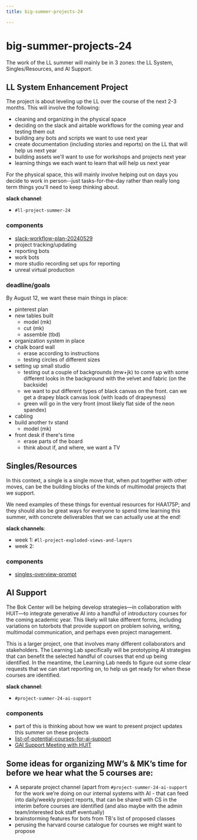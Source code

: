 ```yaml
---
title: big-summer-projects-24

---
```


# big-summer-projects-24
The work of the LL summer will mainly be in 3 zones: the LL System, Singles/Resources, and AI Support.

## LL System Enhancement Project
The project is about leveling up the LL over the course of the next 2-3 months. This will involve the following: 
-   cleaning and organizing in the physical space
-   deciding on the slack and airtable workflows for the coming year and testing them out
-   building any bots and scripts we want to use next year
-   create documentation (including stories and reports) on the LL that will help us next year
-   building assets we'll want to use for workshops and projects next year
-   learning things we each want to learn that will help us next year

For the physical space, this will mainly involve helping out on days you decide to work in person--just tasks-for-the-day rather than really long term things you'll need to keep thinking about.

**slack channel**: 
* `#ll-project-summer-24`
### components
* [slack-workflow-plan-20240529](/71d9O6baRC25FjU7QfgN5g)
* project tracking/updating
* reporting bots
* work bots
* more studio recording set ups for reporting
* unreal virtual production

### deadline/goals
By August 12, we want these main things in place:
* pinterest plan
* new tables built
    * model (mk)
    * cut (mk)
    * assemble (tbd)
* organization system in place
* chalk board wall
    * erase according to instructions
    * testing circles of different sizes
* setting up small studio
    * testing out a couple of backgrounds (mw+jk) to come up with some different looks in the background with the velvet and fabric (on the backside)
    * we want to put different types of black canvas on the front. can we get a drapey black canvas look (with loads of drapeyness)
    * green will go in the very front (most likely flat side of the neon spandex)
* cabling
* build another tv stand
    * model (mk)
* front desk if there's time
    * erase parts of the board
    * think about if, and where, we want a TV

## Singles/Resources
In this context, a single is a single move that, when put together with other moves, can be the building blocks of the kinds of multimodal projects that we support.

We need examples of these things for eventual resources for HAA175P; and they should also be great ways for everyone to spend time learning this summer, with concrete deliverables that we can actually use at the end!

**slack channels**: 
* week 1: `#ll-project-exploded-views-and-layers`
* week 2:

### components
* [singles-overview-prompt](/iB0UbOyAQMmvrPlM2mgq8A)


## AI Support
The Bok Center will be helping develop strategies—in collaboration with HUIT—to integrate generative AI into a handful of introductory courses for the coming academic year. This likely will take different forms, including variations on tutorbots that provide support on problem solving, writing, multimodal communication, and perhaps even project management.

This is a larger project, one that involves many different collaborators and stakeholders. The Learning Lab specifically will be prototyping AI strategies that can benefit the selected handful of courses that end up being identified. In the meantime, the Learning Lab needs to figure out some clear requests that we can start reporting on, to help us get ready for when these courses are identified. 

**slack channel**: 
* `#project-summer-24-ai-support`

### components
* part of this is thinking about how we want to present project updates this summer on these projects
* [list-of-potential-courses-for-ai-support](https://docs.google.com/document/d/11hiY4QXruOHevwjm00x54WvkbVPoH8Knt6xgdwsrhh0/edit)
* [GAI Support Meeting with HUIT](https://docs.google.com/document/d/1aCO7xFgKxQmslXdFFtTDmF_qle3KxGNYPLQufmT5Fzk/edit)

## Some ideas for organizing MW’s & MK’s time for before we hear what the 5 courses are:
- A separate project channel (apart from `#project-summer-24-ai-support` for the work we’re doing on our internal systems with AI - that can feed into daily/weekly project reports, that can be shared with CS in the interim before courses are identified (and also maybe with the admin team/interested bok staff eventually)
- brainstorming features for bots from TB's list of proposed classes
- perusing the harvard course catalogue for courses we might want to propose
